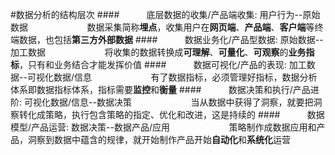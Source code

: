 #数据分析的结构层次
####&nbsp;&nbsp;&nbsp;&nbsp;&nbsp;&nbsp;&nbsp;&nbsp;&nbsp;&nbsp;&nbsp;底层数据的收集/产品端收集: 用户行为--原始数据
&nbsp;&nbsp;&nbsp;&nbsp;&nbsp;&nbsp;&nbsp;&nbsp;&nbsp;&nbsp;&nbsp;&nbsp;&nbsp;&nbsp;&nbsp;&nbsp;&nbsp;&nbsp;&nbsp;&nbsp;&nbsp;&nbsp;&nbsp;数据采集简称**埋点**，收集用户在**网页端**、**产品端**、**客户端**等终端数据，也包括**第三方外部数据**
####&nbsp;&nbsp;&nbsp;&nbsp;&nbsp;&nbsp;&nbsp;&nbsp;&nbsp;&nbsp;&nbsp;数据业务化/产品型数据: 原始数据--加工数据
&nbsp;&nbsp;&nbsp;&nbsp;&nbsp;&nbsp;&nbsp;&nbsp;&nbsp;&nbsp;&nbsp;&nbsp;&nbsp;&nbsp;&nbsp;&nbsp;&nbsp;&nbsp;&nbsp;&nbsp;&nbsp;&nbsp;&nbsp;将收集的数据转换成**可理解**、**可量化**、**可观察**的**业务指标**，只有和业务结合才能发挥价值
####&nbsp;&nbsp;&nbsp;&nbsp;&nbsp;&nbsp;&nbsp;&nbsp;&nbsp;&nbsp;&nbsp;数据可视化/产品的表现: 加工数据--可视化数据/信息
&nbsp;&nbsp;&nbsp;&nbsp;&nbsp;&nbsp;&nbsp;&nbsp;&nbsp;&nbsp;&nbsp;&nbsp;&nbsp;&nbsp;&nbsp;&nbsp;&nbsp;&nbsp;&nbsp;&nbsp;&nbsp;&nbsp;&nbsp;有了数据指标，必须管理好指标，数据分析体系即数据指标体系，指标需要**监控**和**衡量**
####&nbsp;&nbsp;&nbsp;&nbsp;&nbsp;&nbsp;&nbsp;&nbsp;&nbsp;&nbsp;&nbsp;数据决策和执行/产品进阶: 可视化数据/信息--数据决策
&nbsp;&nbsp;&nbsp;&nbsp;&nbsp;&nbsp;&nbsp;&nbsp;&nbsp;&nbsp;&nbsp;&nbsp;&nbsp;&nbsp;&nbsp;&nbsp;&nbsp;&nbsp;&nbsp;&nbsp;&nbsp;&nbsp;&nbsp;当从数据中获得了洞察，就要把洞察转化成策略，执行包含策略的指定、优化和改进，这是持续的
####&nbsp;&nbsp;&nbsp;&nbsp;&nbsp;&nbsp;&nbsp;&nbsp;&nbsp;&nbsp;&nbsp;数据模型/产品运营: 数据决策--数据产品/应用
&nbsp;&nbsp;&nbsp;&nbsp;&nbsp;&nbsp;&nbsp;&nbsp;&nbsp;&nbsp;&nbsp;&nbsp;&nbsp;&nbsp;&nbsp;&nbsp;&nbsp;&nbsp;&nbsp;&nbsp;&nbsp;&nbsp;&nbsp;策略制作成数据应用和产品，洞察到数据中蕴含的规律，就开始制作产品开始**自动化**和**系统化**运营








